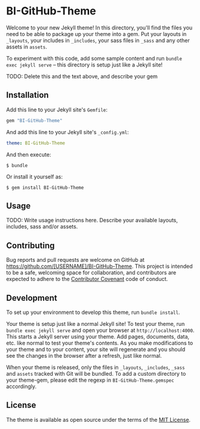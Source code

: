 # BI-GitHub-Theme

Welcome to your new Jekyll theme! In this directory, you'll find the files you need to be able to package up your theme into a gem. Put your layouts in `_layouts`, your includes in `_includes`, your sass files in `_sass` and any other assets in `assets`.

To experiment with this code, add some sample content and run `bundle exec jekyll serve` – this directory is setup just like a Jekyll site!

TODO: Delete this and the text above, and describe your gem

## Installation

Add this line to your Jekyll site's `Gemfile`:

```ruby
gem "BI-GitHub-Theme"
```

And add this line to your Jekyll site's `_config.yml`:

```yaml
theme: BI-GitHub-Theme
```

And then execute:

    $ bundle

Or install it yourself as:

    $ gem install BI-GitHub-Theme

## Usage

TODO: Write usage instructions here. Describe your available layouts, includes, sass and/or assets.

## Contributing

Bug reports and pull requests are welcome on GitHub at https://github.com/[USERNAME]/BI-GitHub-Theme. This project is intended to be a safe, welcoming space for collaboration, and contributors are expected to adhere to the [Contributor Covenant](https://www.contributor-covenant.org/) code of conduct.

## Development

To set up your environment to develop this theme, run `bundle install`.

Your theme is setup just like a normal Jekyll site! To test your theme, run `bundle exec jekyll serve` and open your browser at `http://localhost:4000`. This starts a Jekyll server using your theme. Add pages, documents, data, etc. like normal to test your theme's contents. As you make modifications to your theme and to your content, your site will regenerate and you should see the changes in the browser after a refresh, just like normal.

When your theme is released, only the files in `_layouts`, `_includes`, `_sass` and `assets` tracked with Git will be bundled.
To add a custom directory to your theme-gem, please edit the regexp in `BI-GitHub-Theme.gemspec` accordingly.

## License

The theme is available as open source under the terms of the [MIT License](https://opensource.org/licenses/MIT).
